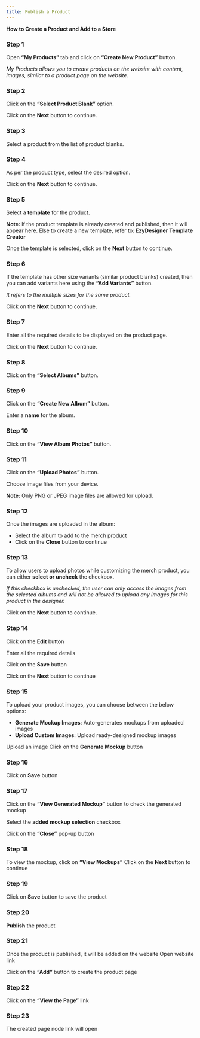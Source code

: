 ```yaml
---
title: Publish a Product
---
```

**How to Create a Product and Add to a Store**

### **Step 1**

Open **“My Products”** tab and click on **“Create New Product”** button.

*My Products allows you to create products on the website with content, images, similar to a product page on the website.*

### **Step 2**

Click on the **“Select Product Blank”** option.

 Click on the **Next** button to continue.

### **Step 3**

Select a product from the list of product blanks.

### **Step 4**

As per the product type, select the desired option.

 Click on the **Next** button to continue.

### **Step 5**

Select a **template** for the product.

**Note:** If the product template is already created and published, then it will appear here.
 Else to create a new template, refer to: **EzyDesigner Template Creator**

Once the template is selected, click on the **Next** button to continue.

### **Step 6**

If the template has other size variants (similar product blanks) created, then you can add variants here using the **“Add Variants”** button.

 *It refers to the multiple sizes for the same product.*

Click on the **Next** button to continue.

### **Step 7**

Enter all the required details to be displayed on the product page.

 Click on the **Next** button to continue.

### **Step 8**

Click on the **“Select Albums”** button.

### **Step 9**

Click on the **“Create New Album”** button.

 Enter a **name** for the album.

### **Step 10**

Click on the **“View Album Photos”** button.

### **Step 11**

Click on the **“Upload Photos”** button.

Choose image files from your device.

**Note:** Only PNG or JPEG image files are allowed for upload.

### **Step 12**

Once the images are uploaded in the album:

* Select the album to add to the merch product
* Click on the **Close** button to continue

### **Step 13**

To allow users to upload photos while customizing the merch product, you can either **select or uncheck** the checkbox.

 *If this checkbox is unchecked, the user can only access the images from the selected albums and will not be allowed to upload any images for this product in the designer.*

 Click on the **Next** button to continue.

### **Step 14**

Click on the **Edit** button

Enter all the required details

Click on the **Save** button

Click on the **Next** button to continue

### **Step 15**

To upload your product images, you can choose between the below options:

* **Generate Mockup Images**: Auto-generates mockups from uploaded images
* **Upload Custom Images**: Upload ready-designed mockup images

Upload an image
 Click on the **Generate Mockup** button

### **Step 16**

Click on **Save** button

### **Step 17**

Click on the **“View Generated Mockup”** button to check the generated mockup

 Select the **added mockup selection** checkbox

Click on the **“Close”** pop-up button

### **Step 18**

To view the mockup, click on **“View Mockups”**
 Click on the **Next** button to continue

### **Step 19**

Click on **Save** button to save the product

### **Step 20**

**Publish** the product

### **Step 21**

Once the product is published, it will be added on the website
 Open website link

Click on the **“Add”** button to create the product page

### **Step 22**

Click on the **“View the Page”** link

### **Step 23**

The created page node link will open
